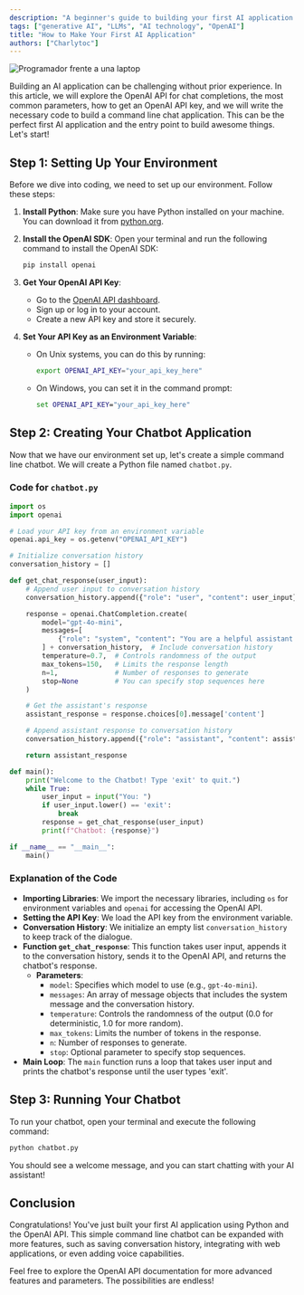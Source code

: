 ```yaml
---
description: "A beginner's guide to building your first AI application using Python and OpenAI's API."
tags: ["generative AI", "LLMs", "AI technology", "OpenAI"]
title: "How to Make Your First AI Application"
authors: ["Charlytoc"]
---
```


![Programador frente a una laptop](https://raw.githubusercontent.com/breatheco-de/applied-ai-syllabus/refs/heads/main/assets/programmer-in-laptop.webp)

Building an AI application can be challenging without prior experience. In this article, we will explore the OpenAI API for chat completions, the most common parameters, how to get an OpenAI API key, and we will write the necessary code to build a command line chat application. This can be the perfect first AI application and the entry point to build awesome things. Let's start!

## Step 1: Setting Up Your Environment

Before we dive into coding, we need to set up our environment. Follow these steps:

1. **Install Python**: Make sure you have Python installed on your machine. You can download it from [python.org](https://www.python.org/downloads/).

2. **Install the OpenAI SDK**: Open your terminal and run the following command to install the OpenAI SDK:

   ```bash
   pip install openai
   ```

3. **Get Your OpenAI API Key**:

   - Go to the [OpenAI API dashboard](https://platform.openai.com/signup).
   - Sign up or log in to your account.
   - Create a new API key and store it securely.

4. **Set Your API Key as an Environment Variable**:
   - On Unix systems, you can do this by running:
     ```bash
     export OPENAI_API_KEY="your_api_key_here"
     ```
   - On Windows, you can set it in the command prompt:
     ```cmd
     set OPENAI_API_KEY="your_api_key_here"
     ```

## Step 2: Creating Your Chatbot Application

Now that we have our environment set up, let's create a simple command line chatbot. We will create a Python file named `chatbot.py`.

### Code for `chatbot.py`

```python
import os
import openai

# Load your API key from an environment variable
openai.api_key = os.getenv("OPENAI_API_KEY")

# Initialize conversation history
conversation_history = []

def get_chat_response(user_input):
    # Append user input to conversation history
    conversation_history.append({"role": "user", "content": user_input})

    response = openai.ChatCompletion.create(
        model="gpt-4o-mini",
        messages=[
            {"role": "system", "content": "You are a helpful assistant."},
        ] + conversation_history,  # Include conversation history
        temperature=0.7,  # Controls randomness of the output
        max_tokens=150,   # Limits the response length
        n=1,              # Number of responses to generate
        stop=None         # You can specify stop sequences here
    )

    # Get the assistant's response
    assistant_response = response.choices[0].message['content']

    # Append assistant response to conversation history
    conversation_history.append({"role": "assistant", "content": assistant_response})

    return assistant_response

def main():
    print("Welcome to the Chatbot! Type 'exit' to quit.")
    while True:
        user_input = input("You: ")
        if user_input.lower() == 'exit':
            break
        response = get_chat_response(user_input)
        print(f"Chatbot: {response}")

if __name__ == "__main__":
    main()
```

### Explanation of the Code

- **Importing Libraries**: We import the necessary libraries, including `os` for environment variables and `openai` for accessing the OpenAI API.
- **Setting the API Key**: We load the API key from the environment variable.
- **Conversation History**: We initialize an empty list `conversation_history` to keep track of the dialogue.
- **Function `get_chat_response`**: This function takes user input, appends it to the conversation history, sends it to the OpenAI API, and returns the chatbot's response.
  - **Parameters**:
    - `model`: Specifies which model to use (e.g., `gpt-4o-mini`).
    - `messages`: An array of message objects that includes the system message and the conversation history.
    - `temperature`: Controls the randomness of the output (0.0 for deterministic, 1.0 for more random).
    - `max_tokens`: Limits the number of tokens in the response.
    - `n`: Number of responses to generate.
    - `stop`: Optional parameter to specify stop sequences.
- **Main Loop**: The `main` function runs a loop that takes user input and prints the chatbot's response until the user types 'exit'.

## Step 3: Running Your Chatbot

To run your chatbot, open your terminal and execute the following command:

```bash
python chatbot.py
```

You should see a welcome message, and you can start chatting with your AI assistant!

## Conclusion

Congratulations! You've just built your first AI application using Python and the OpenAI API. This simple command line chatbot can be expanded with more features, such as saving conversation history, integrating with web applications, or even adding voice capabilities.

Feel free to explore the OpenAI API documentation for more advanced features and parameters. The possibilities are endless!
